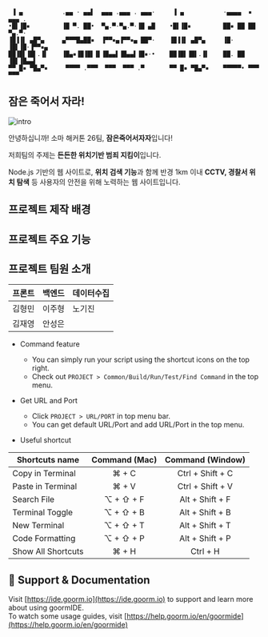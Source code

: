 ```

 ▐ ▄           .▄▄ · ▄▄▌  ▄▄▄ .▄▄▄ . ▄▄▄·     ▐ ▄           ·▄▄▄▄  ▪  ▄▄▄ .
•█▌▐█▪         ▐█ ▀. ██•  ▀▄.▀·▀▄.▀·▐█ ▄█    •█▌▐█▪         ██▪ ██ ██ ▀▄.▀·
▐█▐▐▌ ▄█▀▄     ▄▀▀▀█▄██▪  ▐▀▀▪▄▐▀▀▪▄ ██▀·    ▐█▐▐▌ ▄█▀▄     ▐█· ▐█▌▐█·▐▀▀▪▄
██▐█▌▐█▌.▐▌    ▐█▄▪▐█▐█▌▐▌▐█▄▄▌▐█▄▄▌▐█▪·•    ██▐█▌▐█▌.▐▌    ██. ██ ▐█▌▐█▄▄▌
▀▀ █▪ ▀█▄▀▪     ▀▀▀▀ .▀▀▀  ▀▀▀  ▀▀▀ .▀       ▀▀ █▪ ▀█▄▀▪    ▀▀▀▀▀• ▀▀▀ ▀▀▀ 

```

## 잠은 죽어서 자라!
![intro](https://user-images.githubusercontent.com/76547337/118185556-a22e8e00-b477-11eb-9b09-a1ce789d628f.png)

안녕하십니까! 소마 해커톤 26팀, **잠은죽어서자자**입니다!

저희팀의 주제는 **든든한 위치기반 범죄 지킴이**입니다.

Node.js 기반의 웹 사이트로,
**위치 검색 기능**과 함께 반경 1km 이내 **CCTV, 경찰서 위치 탐색** 등
사용자의 안전을 위해 노력하는 웹 사이트입니다.



## 프로젝트 제작 배경

## 프로젝트 주요 기능

## 프로젝트 팀원 소개
|프론트|백엔드|데이터수집|
|------|---|---|
|김형민|이주형|노기진|
|김재영|안성은||



* Command feature
	* You can simply run your script using the shortcut icons on the top right.
	* Check out `PROJECT > Common/Build/Run/Test/Find Command` in the top menu.
	
* Get URL and Port
	* Click `PROJECT > URL/PORT` in top menu bar.
	* You can get default URL/Port and add URL/Port in the top menu.

* Useful shortcut
	
| Shortcuts name     | Command (Mac) | Command (Window) |
| ------------------ | :-----------: | :--------------: |
| Copy in Terminal   | ⌘ + C         | Ctrl + Shift + C |
| Paste in Terminal  | ⌘ + V         | Ctrl + Shift + V |
| Search File        | ⌥ + ⇧ + F     | Alt + Shift + F  |
| Terminal Toggle    | ⌥ + ⇧ + B     | Alt + Shift + B  |
| New Terminal       | ⌥ + ⇧ + T     | Alt + Shift + T  |
| Code Formatting    | ⌥ + ⇧ + P     | Alt + Shift + P  |
| Show All Shortcuts | ⌘ + H         | Ctrl + H         |

## 💬 Support & Documentation

Visit [https://ide.goorm.io](https://ide.goorm.io) to support and learn more about using goormIDE.  
To watch some usage guides, visit [https://help.goorm.io/en/goormide](https://help.goorm.io/en/goormide)
